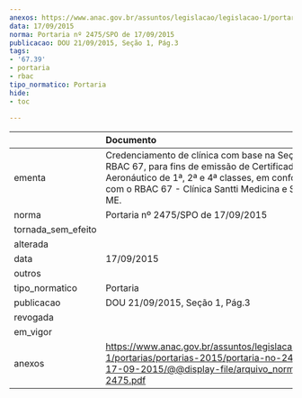 ```yaml
---
anexos: https://www.anac.gov.br/assuntos/legislacao/legislacao-1/portarias/portarias-2015/portaria-no-2475-spo-de-17-09-2015/@@display-file/arquivo_norma/PA2015-2475.pdf
data: 17/09/2015
norma: Portaria nº 2475/SPO de 17/09/2015
publicacao: DOU 21/09/2015, Seção 1, Pág.3
tags:
- '67.39'
- portaria
- rbac
tipo_normatico: Portaria
hide: 
- toc 
 
---
```


|                    | Documento                                                                                                                                                                                                                |
|:-------------------|:-------------------------------------------------------------------------------------------------------------------------------------------------------------------------------------------------------------------------|
| ementa             | Credenciamento de clínica com base na Seção 67.39 do RBAC 67, para fins de emissão de Certificado Médico Aeronáutico de 1ª, 2ª e 4ª classes, em conformidade com o RBAC 67 - Clínica Santti Medicina e Saúde Ltda. - ME. |
| norma              | Portaria nº 2475/SPO de 17/09/2015                                                                                                                                                                                       |
| tornada_sem_efeito |                                                                                                                                                                                                                          |
| alterada           |                                                                                                                                                                                                                          |
| data               | 17/09/2015                                                                                                                                                                                                               |
| outros             |                                                                                                                                                                                                                          |
| tipo_normatico     | Portaria                                                                                                                                                                                                                 |
| publicacao         | DOU 21/09/2015, Seção 1, Pág.3                                                                                                                                                                                           |
| revogada           |                                                                                                                                                                                                                          |
| em_vigor           |                                                                                                                                                                                                                          |
| anexos             | https://www.anac.gov.br/assuntos/legislacao/legislacao-1/portarias/portarias-2015/portaria-no-2475-spo-de-17-09-2015/@@display-file/arquivo_norma/PA2015-2475.pdf                                                        |